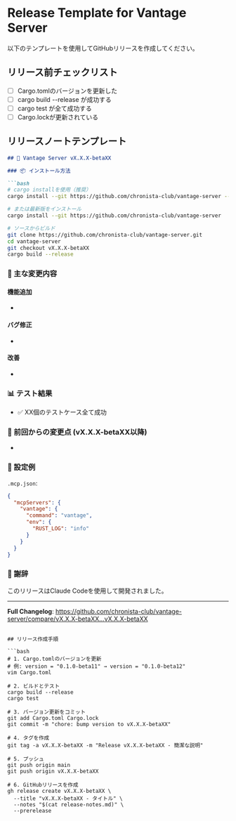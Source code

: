 # Release Template for Vantage Server

以下のテンプレートを使用してGitHubリリースを作成してください。

## リリース前チェックリスト

- [ ] Cargo.tomlのバージョンを更新した
- [ ] cargo build --release が成功する
- [ ] cargo test が全て成功する
- [ ] Cargo.lockが更新されている

## リリースノートテンプレート

```markdown
## 🎉 Vantage Server vX.X.X-betaXX

### 📦 インストール方法

```bash
# cargo installを使用（推奨）
cargo install --git https://github.com/chronista-club/vantage-server --tag vX.X.X-betaXX

# または最新版をインストール
cargo install --git https://github.com/chronista-club/vantage-server

# ソースからビルド
git clone https://github.com/chronista-club/vantage-server.git
cd vantage-server
git checkout vX.X.X-betaXX
cargo build --release
```

### 🔧 主な変更内容

#### 機能追加
- 

#### バグ修正
- 

#### 改善
- 

### 📊 テスト結果
- ✅ XX個のテストケース全て成功

### 🔄 前回からの変更点 (vX.X.X-betaXX以降)
- 

### 📝 設定例

`.mcp.json`:
```json
{
  "mcpServers": {
    "vantage": {
      "command": "vantage",
      "env": {
        "RUST_LOG": "info"
      }
    }
  }
}
```

### 🙏 謝辞
このリリースはClaude Codeを使用して開発されました。

---

**Full Changelog**: https://github.com/chronista-club/vantage-server/compare/vX.X.X-betaXX...vX.X.X-betaXX
```

## リリース作成手順

```bash
# 1. Cargo.tomlのバージョンを更新
# 例: version = "0.1.0-beta11" → version = "0.1.0-beta12"
vim Cargo.toml

# 2. ビルドとテスト
cargo build --release
cargo test

# 3. バージョン更新をコミット
git add Cargo.toml Cargo.lock
git commit -m "chore: bump version to vX.X.X-betaXX"

# 4. タグを作成
git tag -a vX.X.X-betaXX -m "Release vX.X.X-betaXX - 簡潔な説明"

# 5. プッシュ
git push origin main
git push origin vX.X.X-betaXX

# 6. GitHubリリースを作成
gh release create vX.X.X-betaXX \
  --title "vX.X.X-betaXX - タイトル" \
  --notes "$(cat release-notes.md)" \
  --prerelease
```